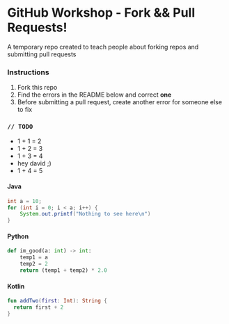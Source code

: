 # GitHub Workshop - Fork && Pull Requests!
A temporary repo created to teach people about forking repos and submitting pull requests


### Instructions
1. Fork this repo
2. Find the errors in the README below and correct **one**
3. Before submitting a pull request, create another error for someone else to fix



### `// TODO`
- 1 + 1 = 2
- 1 + 2 = 3
- 1 + 3 = 4
- hey david ;)
- 1 + 4 = 5

#### Java
```java
int a = 10;
for (int i = 0; i < a; i++) {
    System.out.printf("Nothing to see here\n")
}
```

#### Python
```python
def im_good(a: int) -> int:
    temp1 = a
    temp2 = 2
    return (temp1 + temp2) * 2.0
```

#### Kotlin
```kotlin
fun addTwo(first: Int): String {
  return first + 2
}
```
